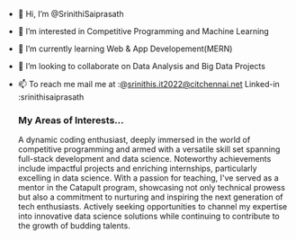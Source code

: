 - 👋 Hi, I’m @SrinithiSaiprasath
- 👀 I’m interested in Competitive Programming and Machine Learning
- 🌱 I’m currently learning Web & App Developement(MERN)
- 💞️ I’m looking to collaborate on Data Analysis and Big Data Projects
- 📫 To reach me mail me at :@srinithis.it2022@citchennai.net  Linked-in :srinithisaiprasath


   <h3>My Areas of Interests...</h3>
   <p>A dynamic coding enthusiast, deeply immersed in the world of competitive programming and armed with a versatile skill set spanning full-stack development and data science. Noteworthy achievements include impactful projects and enriching internships, particularly excelling in data science. With a passion for teaching, I've served as a mentor in the Catapult program, showcasing not only technical prowess but also a commitment to nurturing and inspiring the next generation of tech enthusiasts. Actively seeking opportunities to channel my expertise into innovative data science solutions while continuing to contribute to the growth of budding talents.</p>

<!---
SrinithiSaiprasath/SrinithiSaiprasath is a ✨ special ✨ repository because its `README.md` (this file) appears on your GitHub profile.
You can click the Preview link to take a look at your changes.
--->

